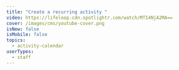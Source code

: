 ```yaml
---
title: "Create a recurring activity "
video: https://lifeloop.cdn.spotlightr.com/watch/MTI4NjA2MA==
cover: /images/cms/youtube-cover.png
isNew: false
isMobile: false
topics:
  - activity-calendar
userTypes:
  - staff
---
```

